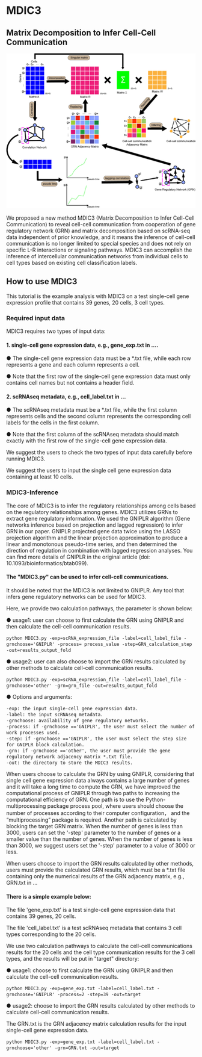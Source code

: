 # MDIC3

## Matrix Decomposition to Infer Cell-Cell Communication

![image1](https://github.com/LYxiaotai/MDIC3/blob/main/Fig1_20221017.jpg)

We proposed a new method MDIC3 (Matrix Decomposition to Infer Cell-Cell Communication) to reveal cell-cell communication from cooperation of gene regulatory network (GRN) and matrix decomposition based on scRNA-seq data independent of prior knowledge, and it means the inference of cell-cell communication is no longer limited to special species and does not rely on specific L-R interactions or signaling pathways. MDIC3 can accomplish the inference of intercellular communication networks from individual cells to cell types based on existing cell classification labels. 

## How to use MDIC3

This tutorial is the example analysis with MDIC3 on a test single-cell gene expression profile that contains 39 genes, 20 cells, 3 cell types.

### Required input data

MDIC3 requires two types of input data:

#### 1. single-cell gene expression data, e.g., gene_exp.txt in ....

  ● The single-cell gene expression data must be a *.txt file, while each row represents a gene and each column represents a cell. 

  ● Note that the first row of the single-cell gene expression data must only contains cell names but not contains a header field. 

#### 2. scRNAseq metadata, e.g., cell_label.txt in ...

  ● The scRNAseq metadata must be a *.txt file, while the first column represents cells and the second column represents the corresponding cell labels for the cells in the first column. 

  ● Note that the first column of the scRNAseq metadata should match exactly with the first row of the single-cell gene expression data.

We suggest the users to check the two types of input data carefully before running MDIC3. 

We suggest the users to input the single cell gene expression data containing at least 10 cells.

### MDIC3-Inference

The core of MDIC3 is to infer the regulatory relationships among cells based on the regulatory relationships among genes. MDIC3 utilizes GRNs to extract gene regulatory information. We used the GNIPLR algorithm (Gene networks inference based on projection and lagged regression) to infer GRN in our paper. GNIPLR projected gene data twice using the LASSO projection algorithm and the linear projection approximation to produce a linear and monotonous pseudo-time series, and then determined the direction of regulation in combination with lagged regression analyses. You can find more details of GNIPLR in the original article (doi: 10.1093/bioinformatics/btab099). 
  
#### The "MDIC3.py" can be used to infer cell-cell communications.

It should be noted that the MDIC3 is not limited to GNIPLR. Any tool that infers gene regulatory networks can be used for MDIC3.

Here, we provide two calculation pathways, the parameter is shown below:

● usage1:  user can choose to first calculate the GRN using GNIPLR and then calculate the cell-cell communication results. 

    python MDIC3.py -exp=scRNA_expression_file -label=cell_label_file -grnchoose='GNIPLR' -process= process_value -step=GRN_calculation_step -out=results_output_fold

● usage2:  user can also choose to import the GRN results calculated by other methods to calculate cell-cell communication results.

    python MDIC3.py -exp=scRNA_expression_file -label=cell_label_file -grnchoose='other' -grn=grn_file -out=results_output_fold
    
● Options and arguments:

    -exp: the input single-cell gene expression data.
    -label: the input scRNAseq metadata.
    -grnchoose: availability of gene regulatory networks.
    -process: if -grnchoose =='GNIPLR', the user must select the number of work processes used.
    -step: if -grnchoose =='GNIPLR', the user must select the step size for GNIPLR block calculation.
    -grn: if -grnchoose =='other', the user must provide the gene regulatory network adjacency matrix *.txt file.
    -out: the directory to store the MDIC3 results.

When users choose to calculate the GRN by using GNIPLR, considering that single cell gene expression data always contains a large number of genes and it will take a long time to compute the GRN, we have improved the computational process of GNIPLR through two paths to increasing the computational efficiency of GRN. One path is to use the Python-multiprocessing package process pool, where users should choose the number of processes according to their computer configuration， and the “multiprocessing” package is required. Another path is calculated by blocking the target GRN matrix. When the number of genes is less than 3000, users can set the '-step' parameter to the number of genes or a smaller value than the number of genes. When the number of genes is less than 3000, we suggest users set the '-step' parameter to a value of 3000 or less.

When users choose to import the GRN results calculated by other methods, users must provide the calculated GRN results, which must be a *.txt file containing only the numerical results of the GRN adjacency matrix, e.g., GRN.txt in ...

#### There is a simple example below:

The file 'gene_exp.txt' is a test single-cell gene expression data that contains 39 genes, 20 cells.

The file 'cell_label.txt' is a test scRNAseq metadata that contains 3 cell types corresponding to the 20 cells.

We use two calculation pathways to calculate the cell-cell communications results for the 20 cells and the cell type communication results for the 3 cell types, and the results will be put in "target" directory:

● usage1: choose to first calculate the GRN using GNIPLR and then calculate the cell-cell communication results.

    python MDIC3.py -exp=gene_exp.txt -label=cell_label.txt -grnchoose='GNIPLR' -process=2 -step=39 -out=target

● usage2: choose to import the GRN results calculated by other methods to calculate cell-cell communication results.

The GRN.txt is the GRN adjacency matrix calculation results for the input single-cell gene expression data.

    python MDIC3.py -exp=gene_exp.txt -label=cell_label.txt -grnchoose='other' -grn=GRN.txt -out=target
